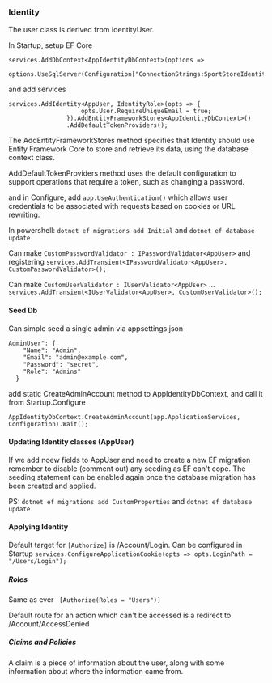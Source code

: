 ### Identity

The user class is derived from IdentityUser.

In Startup, setup EF Core
```
services.AddDbContext<AppIdentityDbContext>(options =>
                options.UseSqlServer(Configuration["ConnectionStrings:SportStoreIdentity"]));
```

and add services

```
services.AddIdentity<AppUser, IdentityRole>(opts => {
                    opts.User.RequireUniqueEmail = true;                    
                }).AddEntityFrameworkStores<AppIdentityDbContext>()
                .AddDefaultTokenProviders();
```

The AddEntityFrameworkStores method specifies that Identity should use Entity Framework Core to store and retrieve its data, using the database context class.

AddDefaultTokenProviders method uses the default configuration to support operations that require a token, such as changing a password.

and in Configure, add `app.UseAuthentication()` 
which allows user credentials to be associated with requests based on cookies or URL rewriting.

In powershell: `dotnet ef migrations add Initial` and `dotnet ef database update`

Can make  `CustomPasswordValidator : IPasswordValidator<AppUser>` and registering  `services.AddTransient<IPasswordValidator<AppUser>, CustomPasswordValidator>();`

Can make  `CustomUserValidator : IUserValidator<AppUser>`  ...  `services.AddTransient<IUserValidator<AppUser>, CustomUserValidator>();`

#### Seed Db

Can simple seed a single admin via appsettings.json
```
AdminUser": {
    "Name": "Admin",
    "Email": "admin@example.com",
    "Password": "secret",
    "Role": "Admins"
  }
```

add static CreateAdminAccount method to AppIdentityDbContext, and call it from Startup.Configure
```
AppIdentityDbContext.CreateAdminAccount(app.ApplicationServices, Configuration).Wait(); 
```

#### Updating Identity classes (AppUser)

If we add noew fields to AppUser and need to create a new EF migration remember to disable (comment out) any seeding
as EF can't cope.  The seeding statement can be enabled again once the database migration has been created and applied.

PS: `dotnet ef migrations add CustomProperties` and `dotnet ef database update`



#### Applying Identity


Default target for `[Authorize]` is /Account/Login. Can be configured in Startup `services.ConfigureApplicationCookie(opts => opts.LoginPath = "/Users/Login"); `

##### Roles
Same as ever ` [Authorize(Roles = "Users")]`

Default route for an action which can't be accessed is a redirect to  /Account/AccessDenied 


##### Claims and Policies

A claim is a piece of information about the user, along with some information about where the information came from.






